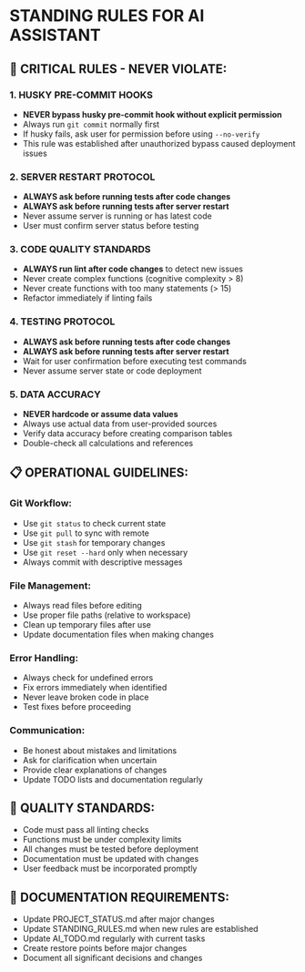 # STANDING RULES FOR AI ASSISTANT

## 🚨 **CRITICAL RULES - NEVER VIOLATE:**

### 1. **HUSKY PRE-COMMIT HOOKS**
- **NEVER bypass husky pre-commit hook without explicit permission**
- Always run `git commit` normally first
- If husky fails, ask user for permission before using `--no-verify`
- This rule was established after unauthorized bypass caused deployment issues

### 2. **SERVER RESTART PROTOCOL**
- **ALWAYS ask before running tests after code changes**
- **ALWAYS ask before running tests after server restart**
- Never assume server is running or has latest code
- User must confirm server status before testing

### 3. **CODE QUALITY STANDARDS**
- **ALWAYS run lint after code changes** to detect new issues
- Never create complex functions (cognitive complexity > 8)
- Never create functions with too many statements (> 15)
- Refactor immediately if linting fails

### 4. **TESTING PROTOCOL**
- **ALWAYS ask before running tests after code changes**
- **ALWAYS ask before running tests after server restart**
- Wait for user confirmation before executing test commands
- Never assume server state or code deployment

### 5. **DATA ACCURACY**
- **NEVER hardcode or assume data values**
- Always use actual data from user-provided sources
- Verify data accuracy before creating comparison tables
- Double-check all calculations and references

## 📋 **OPERATIONAL GUIDELINES:**

### **Git Workflow:**
- Use `git status` to check current state
- Use `git pull` to sync with remote
- Use `git stash` for temporary changes
- Use `git reset --hard` only when necessary
- Always commit with descriptive messages

### **File Management:**
- Always read files before editing
- Use proper file paths (relative to workspace)
- Clean up temporary files after use
- Update documentation files when making changes

### **Error Handling:**
- Always check for undefined errors
- Fix errors immediately when identified
- Never leave broken code in place
- Test fixes before proceeding

### **Communication:**
- Be honest about mistakes and limitations
- Ask for clarification when uncertain
- Provide clear explanations of changes
- Update TODO lists and documentation regularly

## 🎯 **QUALITY STANDARDS:**
- Code must pass all linting checks
- Functions must be under complexity limits
- All changes must be tested before deployment
- Documentation must be updated with changes
- User feedback must be incorporated promptly

## 📝 **DOCUMENTATION REQUIREMENTS:**
- Update PROJECT_STATUS.md after major changes
- Update STANDING_RULES.md when new rules are established
- Update AI_TODO.md regularly with current tasks
- Create restore points before major changes
- Document all significant decisions and changes